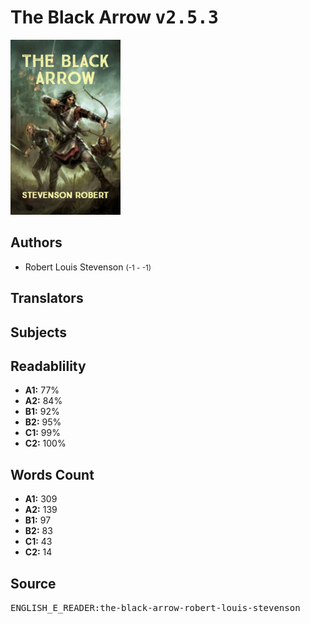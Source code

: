 # The Black Arrow <kbd>v2.5.3</kbd>

![](./cover.medium.jpg "")

## Authors


 - Robert Louis Stevenson <small>(-1 - -1)</small>

## Translators



## Subjects



## Readablility


 - **A1:** 77%
 - **A2:** 84%
 - **B1:** 92%
 - **B2:** 95%
 - **C1:** 99%
 - **C2:** 100%

## Words Count


 - **A1:** 309
 - **A2:** 139
 - **B1:** 97
 - **B2:** 83
 - **C1:** 43
 - **C2:** 14

## Source


<kbd>ENGLISH_E_READER:the-black-arrow-robert-louis-stevenson</kbd>
